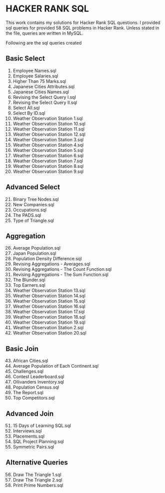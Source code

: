 # HACKER RANK SQL
This work contains my solutions for Hacker Rank SQL questions. I provided sql
queries for provided 58 SQL problems in Hacker Rank. Unless stated in the file, queries
are written in MySQL.

Following are the sql queries created
## Basic Select
1) Employee Names.sql
2) Employee Salaries.sql
3) Higher Than 75 Marks.sql
4) Japanese Cities Attributes.sql
5) Japanese Cities Names.sql
6) Revising the Select Query I.sql
7) Revising the Select Query II.sql
8) Select All.sql
9) Select By ID.sql
10) Weather Observation Station 1.sql
11) Weather Observation Station 10.sql
12) Weather Observation Station 11.sql
13) Weather Observation Station 12.sql
14) Weather Observation Station 3.sql
15) Weather Observation Station 4.sql
16) Weather Observation Station 5.sql
17) Weather Observation Station 6.sql
18) Weather Observation Station 7.sql
19) Weather Observation Station 8.sql
20) Weather Observation Station 9.sql

## Advanced Select
21) Binary Tree Nodes.sql
22) New Companies.sql
23) Occupations.sql
24) The PADS.sql
25) Type of Triangle.sql

## Aggregation
26) Average Population.sql
27) Japan Population.sql
28) Population Density Difference.sql
29) Revising Aggregations - Averages.sql
30) Revising Aggregations - The Count Function.sql
31) Revising Aggregations - The Sum Function.sql
32) The Blunder.sql
33) Top Earners.sql
34) Weather Observation Station 13.sql
35) Weather Observation Station 14.sql
36) Weather Observation Station 15.sql
37) Weather Observation Station 16.sql
38) Weather Observation Station 17.sql
39) Weather Observation Station 18.sql
40) Weather Observation Station 19.sql
41) Weather Observation Station 2.sql
42) Weather Observation Station 20.sql

## Basic Join
43) African Cities.sql
44) Average Population of Each Continent.sql
45) Challenges.sql
46) Contest Leaderboard.sql
47) Ollivanders Inventory.sql
48) Population Census.sql
49) The Report.sql
50) Top Competitors.sql

## Advanced Join
51) 15 Days of Learning SQL.sql
52) Interviews.sql
53) Placements.sql
54) SQL Project Planning.sql
55) Symmetric Pairs.sql

## Alternative Queries
56) Draw The Triangle 1.sql
57) Draw The Triangle 2.sql
58) Print Prime Numbers.sql
